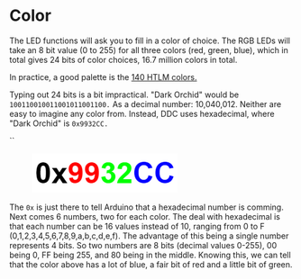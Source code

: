 # Color

The LED functions will ask you to fill in a color of choice. The RGB LEDs will take an 8 bit value (0 to 255) for all three colors (red, green, blue), which in total gives 24 bits of color choices, 16.7 million colors in total.&#x20;

In practice, a good palette is the [140 HTLM colors.](https://htmlcolorcodes.com/color-names/)

Typing out 24 bits is a bit impractical. "Dark Orchid" would be `100110010011001011001100.` As a decimal number: 10,040,012. Neither are easy to imagine any color from. Instead, DDC uses hexadecimal, where "Dark Orchid" is `0x9932CC.`

``

<figure><img src="../../../../.gitbook/assets/image (21).png" alt=""><figcaption></figcaption></figure>

The `0x` is just there to tell Arduino that a hexadecimal number is comming. Next comes 6 numbers, two for each color. The deal with hexadecimal is that each number can be 16 values instead of 10, ranging from 0 to F (0,1,2,3,4,5,6,7,8,9,a,b,c,d,e,f). The advantage of this being a single number represents 4 bits. So two numbers are 8 bits (decimal values 0-255), 00 being 0, FF being 255, and 80 being in the middle. Knowing this, we can tell that the color above has a lot of blue, a fair bit of red and a little bit of green. &#x20;
